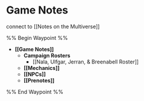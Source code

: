 # Game Notes
connect to [[Notes on the Multiverse]]

%% Begin Waypoint %%
- **[[Game Notes]]**
	- **Campaign Rosters**
		- [[Nala, Ulfgar, Jerran, & Breenabell Roster]]
	- **[[Mechanics]]**
	- **[[NPCs]]**
	- **[[Prenotes]]**

%% End Waypoint %%